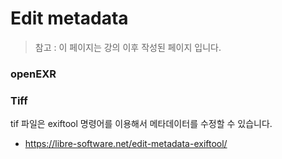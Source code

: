 # Edit metadata
> 참고 : 이 페이지는 강의 이후 작성된 페이지 입니다.

### openEXR

### Tiff
tif 파일은 exiftool 명령어를 이용해서 메타데이터를 수정할 수 있습니다.

- https://libre-software.net/edit-metadata-exiftool/